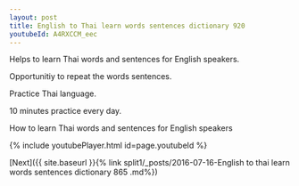 ```yaml
---
layout: post
title: English to Thai learn words sentences dictionary 920 
youtubeId: A4RXCCM_eec
---
```

 
 
Helps to learn Thai words and sentences for English speakers.

Opportunitiy to repeat the words sentences. 

Practice Thai language. 
 
10 minutes practice every day. 
 
How to learn Thai words and sentences for English speakers 
 
{% include youtubePlayer.html id=page.youtubeId %}
 
 
[Next]({{ site.baseurl }}{% link  split1/_posts/2016-07-16-English to thai learn words sentences dictionary 865 .md%})
 
